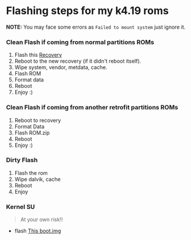 # Flashing steps for my k4.19 roms

**NOTE:** You may face some errors as `Failed to mount system` just ignore it.

### Clean Flash if coming from normal partitions ROMs

1. Flash this [Recovery](https://sourceforge.net/projects/lc-dev/files/lavender/TWRP-recovery-erofs-dynamic-partitions-230713.img/download)
2. Reboot to the new recovery (if it didn't reboot itself).
3. Wipe system, vendor, metdata, cache.
4. Flash ROM
5. Format data
6. Reboot
7. Enjoy :)

### Clean Flash if coming from another retrofit partitions ROMs

1. Reboot to recovery
2. Format Data
3. Flash ROM.zip
4. Reboot
5. Enjoy :)

### Dirty Flash

1. Flash the rom
2. Wipe dalvik, cache
3. Reboot
4. Enjoy

### Kernel SU
> At your own risk!!
* flash [This boot.img](https://sourceforge.net/projects/evolution-x/files/lavender/14/boot.img/download)
